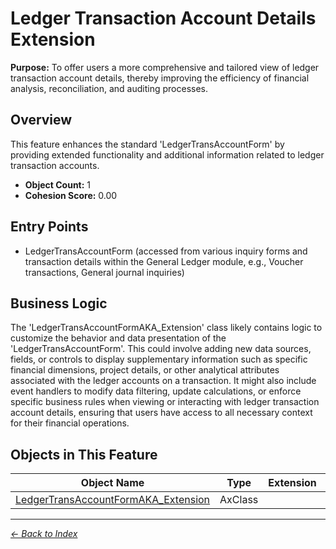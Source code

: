 # Ledger Transaction Account Details Extension

**Purpose:** To offer users a more comprehensive and tailored view of ledger transaction account details, thereby improving the efficiency of financial analysis, reconciliation, and auditing processes.

## Overview

This feature enhances the standard 'LedgerTransAccountForm' by providing extended functionality and additional information related to ledger transaction accounts.

- **Object Count:** 1
- **Cohesion Score:** 0.00

## Entry Points

- LedgerTransAccountForm (accessed from various inquiry forms and transaction details within the General Ledger module, e.g., Voucher transactions, General journal inquiries)

## Business Logic

The 'LedgerTransAccountFormAKA_Extension' class likely contains logic to customize the behavior and data presentation of the 'LedgerTransAccountForm'. This could involve adding new data sources, fields, or controls to display supplementary information such as specific financial dimensions, project details, or other analytical attributes associated with the ledger accounts on a transaction. It might also include event handlers to modify data filtering, update calculations, or enforce specific business rules when viewing or interacting with ledger transaction account details, ensuring that users have access to all necessary context for their financial operations.

## Objects in This Feature

| Object Name | Type | Extension | Description |
|-------------|------|-----------|-------------|
| [LedgerTransAccountFormAKA_Extension](Objects/LedgerTransAccountFormAKA_Extension.md) | AxClass |  |  |

---

*[← Back to Index](../../index.md)*
